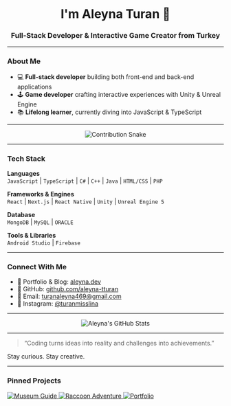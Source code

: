 <!-- ==================== HEADER ==================== -->
<h1 align="center">I'm Aleyna Turan 👋</h1>
<h3 align="center">Full-Stack Developer & Interactive Game Creator from Turkey</h3>

---

<!-- ==================== ABOUT ME ==================== -->
### About Me
- 💻 **Full-stack developer** building both front-end and back-end applications  
- 🕹️ **Game developer** crafting interactive experiences with Unity & Unreal Engine  
- 📚 **Lifelong learner**, currently diving into JavaScript & TypeScript   

---

<!-- ============= CONTRIBUTION SNAKE ============= -->
<p align="center">
  <img src="https://raw.githubusercontent.com/Platane/snk/master/img/snk.svg" alt="Contribution Snake" />
</p>

---

<!-- =================== TECH STACK =================== -->
### Tech Stack

**Languages**  
`JavaScript` | `TypeScript` | `C#` | `C++` | `Java` | `HTML/CSS` | `PHP`

**Frameworks & Engines**  
`React` | `Next.js` | `React Native` | `Unity` | `Unreal Engine 5`

**Database**  
`MongoDB` | `MySQL` | `ORACLE`

**Tools & Libraries**  
`Android Studio` | `Firebase`

---

<!-- ================= CONNECT WITH ME ================ -->
### Connect With Me
- 🔗 Portfolio & Blog: [aleyna.dev](https://aleyna.dev)  
- 📱 GitHub: [github.com/aleyna-tturan](https://github.com/aleyna-tturan)  
- 📧 Email: turanaleyna469@gmail.com  
- 📸 Instagram: [@turanmisslina](https://instagram.com/turanmisslina)  

---

<!-- =================== GITHUB STATS =================== -->
<p align="center">
  <img src="https://github-readme-stats.vercel.app/api?username=aleyna-tturan&show_icons=true&locale=tr" 
       alt="Aleyna's GitHub Stats" />
</p>

---

<!-- =================== FINAL WORDS =================== -->
> “Coding turns ideas into reality and challenges into achievements.”  

Stay curious. Stay creative.  

---

<!-- ==================== PINNED ==================== -->
### Pinned Projects
<p align="left">
  <a href="https://github.com/aleynaturan/museum-guide" target="_blank">  
    <img src="https://img.shields.io/badge/Museum%20Guide-React%20Native-blue?style=for-the-badge" alt="Museum Guide" />
  </a>
  <a href="https://github.com/aleynaturan/raccoon-adventure" target="_blank">  
    <img src="https://img.shields.io/badge/Raccoon%20Adventure-Unreal%20Engine-green?style=for-the-badge" alt="Raccoon Adventure" />
  </a>
  <a href="https://github.com/aleynaturan/portfolio" target="_blank">  
    <img src="https://img.shields.io/badge/Portfolio-Vue%20&%20GSAP-orange?style=for-the-badge" alt="Portfolio" />
  </a>
</p>
